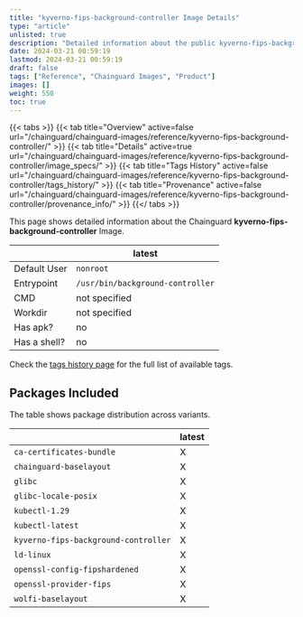 ```yaml
---
title: "kyverno-fips-background-controller Image Details"
type: "article"
unlisted: true
description: "Detailed information about the public kyverno-fips-background-controller Chainguard Image."
date: 2024-03-21 00:59:19
lastmod: 2024-03-21 00:59:19
draft: false
tags: ["Reference", "Chainguard Images", "Product"]
images: []
weight: 550
toc: true
---
```


{{< tabs >}}
{{< tab title="Overview" active=false url="/chainguard/chainguard-images/reference/kyverno-fips-background-controller/" >}}
{{< tab title="Details" active=true url="/chainguard/chainguard-images/reference/kyverno-fips-background-controller/image_specs/" >}}
{{< tab title="Tags History" active=false url="/chainguard/chainguard-images/reference/kyverno-fips-background-controller/tags_history/" >}}
{{< tab title="Provenance" active=false url="/chainguard/chainguard-images/reference/kyverno-fips-background-controller/provenance_info/" >}}
{{</ tabs >}}

This page shows detailed information about the Chainguard **kyverno-fips-background-controller** Image.

|              | latest                           |
|--------------|----------------------------------|
| Default User | `nonroot`                        |
| Entrypoint   | `/usr/bin/background-controller` |
| CMD          | not specified                    |
| Workdir      | not specified                    |
| Has apk?     | no                               |
| Has a shell? | no                               |

Check the [tags history page](/chainguard/chainguard-images/reference/kyverno-fips-background-controller/tags_history/) for the full list of available tags.

## Packages Included
The table shows package distribution across variants.

|                                      | latest |
|--------------------------------------|--------|
| `ca-certificates-bundle`             | X      |
| `chainguard-baselayout`              | X      |
| `glibc`                              | X      |
| `glibc-locale-posix`                 | X      |
| `kubectl-1.29`                       | X      |
| `kubectl-latest`                     | X      |
| `kyverno-fips-background-controller` | X      |
| `ld-linux`                           | X      |
| `openssl-config-fipshardened`        | X      |
| `openssl-provider-fips`              | X      |
| `wolfi-baselayout`                   | X      |

